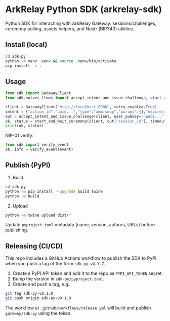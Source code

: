 # ArkRelay Python SDK (arkrelay-sdk)

Python SDK for interacting with ArkRelay Gateway: sessions/challenges, ceremony polling, assets helpers, and Nostr (BIP340) utilities.

## Install (local)

```bash
cd sdk-py
python -m venv .venv && source .venv/bin/activate
pip install -e .
```

## Usage

```python
from sdk import GatewayClient
from sdk.solver_flows import accept_intent_and_issue_challenge, start_and_wait_ceremony

client = GatewayClient("http://localhost:8000", retry_enabled=True)
intent = {"action_id":"uuid...","type":"amm:swap","params":{},"expires_at":1735689600}
out = accept_intent_and_issue_challenge(client, user_pubkey="npub1...", intent=intent)
ok, status = start_and_wait_ceremony(client, out["session_id"], timeout=120)
print(ok, status)
```

NIP-01 verify:

```python
from sdk import verify_event
ok, info = verify_event(event)
```

## Publish (PyPI)

1) Build

```bash
cd sdk-py
python -m pip install --upgrade build twine
python -m build
```

2) Upload

```bash
python -m twine upload dist/*
```

Update `pyproject.toml` metadata (name, version, authors, URLs) before publishing.

## Releasing (CI/CD)

This repo includes a GitHub Actions workflow to publish the SDK to PyPI when you push a tag of the form `sdk-py-vX.Y.Z`.

1) Create a PyPI API token and add it to the repo as `PYPI_API_TOKEN` secret.
2) Bump the version in `sdk-py/pyproject.toml`.
3) Create and push a tag, e.g.:

```bash
git tag sdk-py-v0.1.0
git push origin sdk-py-v0.1.0
```

The workflow at `.github/workflows/release.yml` will build and publish `gateway/sdk-py` using the token.
